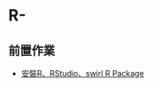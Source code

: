 # R-

## 前置作業


* [安裝R、RStudio、swirl R Package](https://github.com/Jiaaa1014/R-/blob/master/installation.R)
